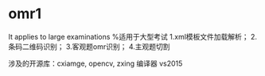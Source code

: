 # omr1
It applies to large examinations %适用于大型考试
1.xml模板文件加载解析；
2.条码二维码识别；
3.客观题omr识别；
4.主观题切割

涉及的开源库：cxiamge, opencv, zxing
编译器 vs2015
